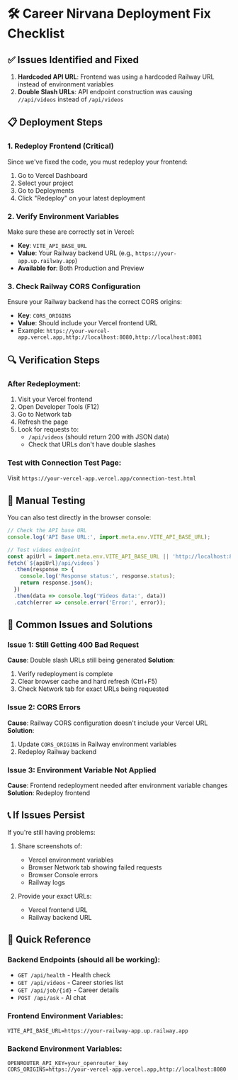 # 🛠️ Career Nirvana Deployment Fix Checklist

## ✅ Issues Identified and Fixed

1. **Hardcoded API URL**: Frontend was using a hardcoded Railway URL instead of environment variables
2. **Double Slash URLs**: API endpoint construction was causing `//api/videos` instead of `/api/videos`

## 📋 Deployment Steps

### 1. Redeploy Frontend (Critical)
Since we've fixed the code, you must redeploy your frontend:
1. Go to Vercel Dashboard
2. Select your project
3. Go to Deployments
4. Click "Redeploy" on your latest deployment

### 2. Verify Environment Variables
Make sure these are correctly set in Vercel:
- **Key**: `VITE_API_BASE_URL`
- **Value**: Your Railway backend URL (e.g., `https://your-app.up.railway.app`)
- **Available for**: Both Production and Preview

### 3. Check Railway CORS Configuration
Ensure your Railway backend has the correct CORS origins:
- **Key**: `CORS_ORIGINS`
- **Value**: Should include your Vercel frontend URL
- Example: `https://your-vercel-app.vercel.app,http://localhost:8080,http://localhost:8081`

## 🔍 Verification Steps

### After Redeployment:
1. Visit your Vercel frontend
2. Open Developer Tools (F12)
3. Go to Network tab
4. Refresh the page
5. Look for requests to:
   - `/api/videos` (should return 200 with JSON data)
   - Check that URLs don't have double slashes

### Test with Connection Test Page:
Visit `https://your-vercel-app.vercel.app/connection-test.html`

## 🧪 Manual Testing

You can also test directly in the browser console:

```javascript
// Check the API base URL
console.log('API Base URL:', import.meta.env.VITE_API_BASE_URL);

// Test videos endpoint
const apiUrl = import.meta.env.VITE_API_BASE_URL || 'http://localhost:8000';
fetch(`${apiUrl}/api/videos`)
  .then(response => {
    console.log('Response status:', response.status);
    return response.json();
  })
  .then(data => console.log('Videos data:', data))
  .catch(error => console.error('Error:', error));
```

## 🚨 Common Issues and Solutions

### Issue 1: Still Getting 400 Bad Request
**Cause**: Double slash URLs still being generated
**Solution**: 
1. Verify redeployment is complete
2. Clear browser cache and hard refresh (Ctrl+F5)
3. Check Network tab for exact URLs being requested

### Issue 2: CORS Errors
**Cause**: Railway CORS configuration doesn't include your Vercel URL
**Solution**:
1. Update `CORS_ORIGINS` in Railway environment variables
2. Redeploy Railway backend

### Issue 3: Environment Variable Not Applied
**Cause**: Frontend redeployment needed after environment variable changes
**Solution**: Redeploy frontend

## 📞 If Issues Persist

If you're still having problems:

1. Share screenshots of:
   - Vercel environment variables
   - Browser Network tab showing failed requests
   - Browser Console errors
   - Railway logs

2. Provide your exact URLs:
   - Vercel frontend URL
   - Railway backend URL

## 🔄 Quick Reference

### Backend Endpoints (should all be working):
- `GET /api/health` - Health check
- `GET /api/videos` - Career stories list
- `GET /api/job/{id}` - Career details
- `POST /api/ask` - AI chat

### Frontend Environment Variables:
```
VITE_API_BASE_URL=https://your-railway-app.up.railway.app
```

### Backend Environment Variables:
```
OPENROUTER_API_KEY=your_openrouter_key
CORS_ORIGINS=https://your-vercel-app.vercel.app,http://localhost:8080
```